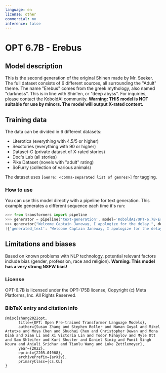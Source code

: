 ```yaml
---
language: en
license: other
commercial: no
inference: false
---
```

# OPT 6.7B - Erebus
## Model description
This is the second generation of the original Shinen made by Mr. Seeker. The full dataset consists of 6 different sources, all surrounding the "Adult" theme. The name "Erebus" comes from the greek mythology, also named "darkness". This is in line with Shin'en, or "deep abyss". For inquiries, please contact the KoboldAI community. **Warning: THIS model is NOT suitable for use by minors. The model will output X-rated content.**

## Training data
The data can be divided in 6 different datasets:
- Literotica (everything with 4.5/5 or higher)
- Sexstories (everything with 90 or higher)
- Dataset-G (private dataset of X-rated stories)
- Doc's Lab (all stories)
- Pike Dataset (novels with "adult" rating)
- SoFurry (collection of various animals)

The dataset uses `[Genre: <comma-separated list of genres>]` for tagging.

### How to use
You can use this model directly with a pipeline for text generation. This example generates a different sequence each time it's run:
```py
>>> from transformers import pipeline
>>> generator = pipeline('text-generation', model='KoboldAI/OPT-6.7B-Erebus')
>>> generator("Welcome Captain Janeway, I apologize for the delay.", do_sample=True, min_length=50)
[{'generated_text': 'Welcome Captain Janeway, I apologize for the delay."\nIt's all right," Janeway said. "I'm certain that you're doing your best to keep me informed of what\'s going on."'}]
```

## Limitations and biases
Based on known problems with NLP technology, potential relevant factors include bias (gender, profession, race and religion). **Warning: This model has a very strong NSFW bias!**

### License
OPT-6.7B is licensed under the OPT-175B license, Copyright (c) Meta Platforms, Inc. All Rights Reserved.

### BibTeX entry and citation info
```
@misc{zhang2022opt,
      title={OPT: Open Pre-trained Transformer Language Models}, 
      author={Susan Zhang and Stephen Roller and Naman Goyal and Mikel Artetxe and Moya Chen and Shuohui Chen and Christopher Dewan and Mona Diab and Xian Li and Xi Victoria Lin and Todor Mihaylov and Myle Ott and Sam Shleifer and Kurt Shuster and Daniel Simig and Punit Singh Koura and Anjali Sridhar and Tianlu Wang and Luke Zettlemoyer},
      year={2022},
      eprint={2205.01068},
      archivePrefix={arXiv},
      primaryClass={cs.CL}
}
```